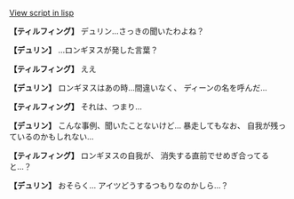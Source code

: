 [View script in lisp](../scripts/1350102.txt)

**【ティルフィング】**
デュリン…さっきの聞いたわよね？

**【デュリン】**
…ロンギヌスが発した言葉？

**【ティルフィング】**
ええ

**【デュリン】**
ロンギヌスはあの時…間違いなく、
ディーンの名を呼んだ…

**【ティルフィング】**
それは、つまり…

**【デュリン】**
こんな事例、聞いたことないけど…
暴走してもなお、
自我が残っているのかもしれない…

**【ティルフィング】**
ロンギヌスの自我が、
消失する直前でせめぎ合ってると…？

**【デュリン】**
おそらく…
アイツどうするつもりなのかしら…？